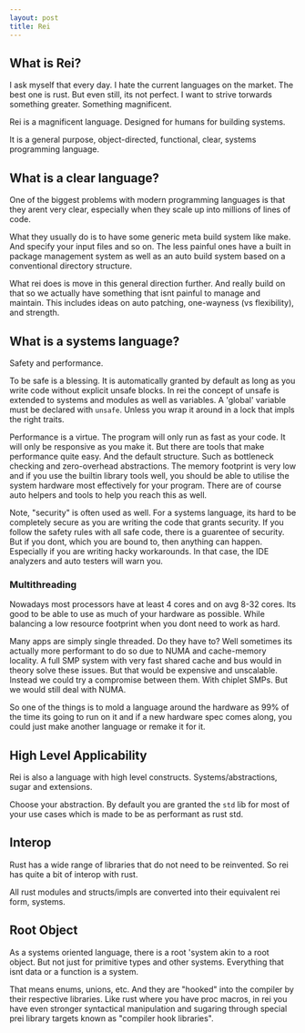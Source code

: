 ```yaml
---
layout: post
title: Rei
---
```


## What is Rei?

I ask myself that every day. I hate the current languages on the market. The best one is rust. But even still, its not perfect. I want to strive torwards something greater. Something magnificent.

Rei is a magnificent language. Designed for humans for building systems.

It is a general purpose, object-directed, functional, clear, systems programming language.

## What is a clear language?

One of the biggest problems with modern programming languages is that they arent very clear, especially when they scale up into millions of lines of code.

What they usually do is to have some generic meta build system like make. And specify your input files and so on. The less painful ones have a built in package management system as well as an auto build system based on a conventional directory structure.

What rei does is move in this general direction further. And really build on that so we actually have something that isnt painful to manage and maintain. This includes ideas on auto patching, one-wayness (vs flexibility), and strength.

## What is a systems language?

Safety and performance.

To be safe is a blessing. It is automatically granted by default as long as you write code without explicit unsafe blocks. In rei the concept of unsafe is extended to systems and modules as well as variables. A 'global' variable must be declared with `unsafe`. Unless you wrap it around in a lock that impls the right traits.

Performance is a virtue. The program will only run as fast as your code. It will only be responsive as you make it. But there are tools that make performance quite easy. And the default structure. Such as bottleneck checking and zero-overhead abstractions. The memory footprint is very low and if you use the builtin library tools well, you should be able to utilise the system hardware most effectively for your program. There are of course auto helpers and tools to help you reach this as well.

Note, "security" is often used as well. For a systems language, its hard to be completely secure as you are writing the code that grants security. If you follow the safety rules with all safe code, there is a guarentee of security. But if you dont, which you are bound to, then anything can happen. Especially if you are writing hacky workarounds. In that case, the IDE analyzers and auto testers will warn you.

### Multithreading

Nowadays most processors have at least 4 cores and on avg 8-32 cores. Its good to be able to use as much of your hardware as possible. While balancing a low resource footprint when you dont need to work as hard.

Many apps are simply single threaded. Do they have to? Well sometimes its actually more performant to do so due to NUMA and cache-memory locality. A full SMP system with very fast shared cache and bus would in theory solve these issues. But that would be expensive and unscalable. Instead we could try a compromise between them. With chiplet SMPs. But we would still deal with NUMA.

So one of the things is to mold a language around the hardware as 99% of the time its going to run on it and if a new hardware spec comes along, you could just make another language or remake it for it.

## High Level Applicability

Rei is also a language with high level constructs. Systems/abstractions, sugar and extensions.

Choose your abstraction. By default you are granted the `std` lib for most of your use cases which is made to be as performant as rust std.

## Interop

Rust has a wide range of libraries that do not need to be reinvented. So rei has quite a bit of interop with rust.

All rust modules and structs/impls are converted into their equivalent rei form, systems.

## Root Object

As a systems oriented language, there is a root 'system akin to a root object. But not just for primitive types and other systems. Everything that isnt data or a function is a system.

That means enums, unions, etc. And they are "hooked" into the compiler by their respective libraries. Like rust where you have proc macros, in rei you have even stronger syntactical manipulation and sugaring through special prei library targets known as "compiler hook libraries".
